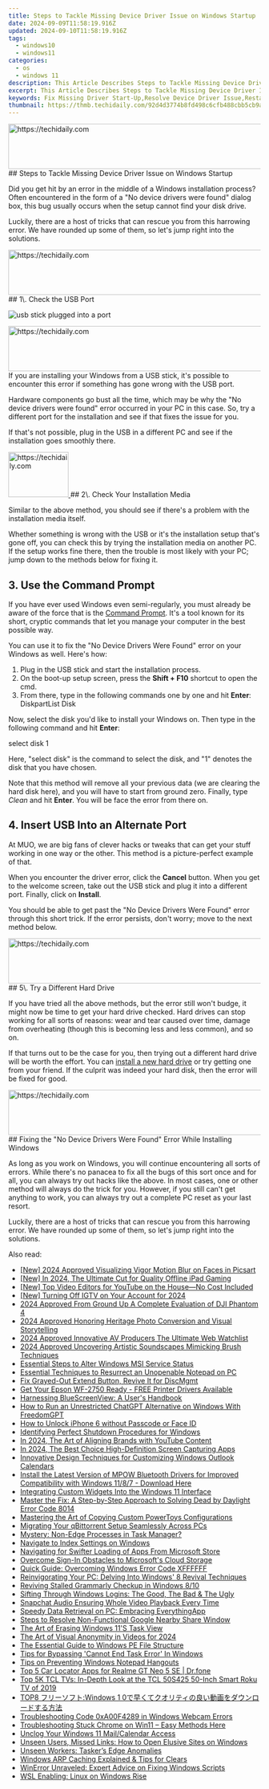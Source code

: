 ```yaml
---
title: Steps to Tackle Missing Device Driver Issue on Windows Startup
date: 2024-09-09T11:58:19.916Z
updated: 2024-09-10T11:58:19.916Z
tags:
  - windows10
  - windows11
categories:
  - os
  - windows 11
description: This Article Describes Steps to Tackle Missing Device Driver Issue on Windows Startup
excerpt: This Article Describes Steps to Tackle Missing Device Driver Issue on Windows Startup
keywords: Fix Missing Driver Start-Up,Resolve Device Driver Issue,Restart PC with Missing Drivers,Uninstall Problematic Driver,Update Windows Drivers,Enable Automatic Driver Updates,Troubleshoot Startup Errors
thumbnail: https://thmb.techidaily.com/92d4d3774b8fd498c6cfb488cbb5cb9a7cceb0aea3bc2d6cdbbe36e4703b4b56.jpg
---
```


<!-- affiliate ads begin -->
<a href="https://aidotcom.pxf.io/c/5597632/2134501/19576" target="_top" id="2134501">
  <img src="//a.impactradius-go.com/display-ad/19576-2134501" border="0" alt="https://techidaily.com" width="640" height="90"/>
</a>
<img height="0" width="0" src="https://aidotcom.pxf.io/i/5597632/2134501/19576" style="position:absolute;visibility:hidden;" border="0" />
<!-- affiliate ads end -->
## Steps to Tackle Missing Device Driver Issue on Windows Startup

 Did you get hit by an error in the middle of a Windows installation process? Often encountered in the form of a "No device drivers were found" dialog box, this bug usually occurs when the setup cannot find your disk drive.

 Luckily, there are a host of tricks that can rescue you from this harrowing error. We have rounded up some of them, so let's jump right into the solutions.

<!-- affiliate ads begin -->
<a href="https://review-au.sjv.io/c/5597632/2135316/14409" target="_top" id="2135316">
  <img src="//a.impactradius-go.com/display-ad/14409-2135316" border="0" alt="https://techidaily.com" width="728" height="90"/>
</a>
<img height="0" width="0" src="https://review-au.sjv.io/i/5597632/2135316/14409" style="position:absolute;visibility:hidden;" border="0" />
<!-- affiliate ads end -->
## 1\. Check the USB Port

![usb stick plugged into a port](https://static1.makeuseofimages.com/wordpress/wp-content/uploads/2023/09/usb-stick-plugged-into-a-port.jpg)

<!-- affiliate ads begin -->
<a href="https://ephamedtechinc.pxf.io/c/5597632/2136621/26400" target="_top" id="2136621">
  <img src="//a.impactradius-go.com/display-ad/26400-2136621" border="0" alt="https://techidaily.com" width="728" height="90"/>
</a>
<img height="0" width="0" src="https://ephamedtechinc.pxf.io/i/5597632/2136621/26400" style="position:absolute;visibility:hidden;" border="0" />
<!-- affiliate ads end -->
 If you are installing your Windows from a USB stick, it's possible to encounter this error if something has gone wrong with the USB port.

 Hardware components go bust all the time, which may be why the "No device drivers were found" error occurred in your PC in this case. So, try a different port for the installation and see if that fixes the issue for you.

 If that's not possible, plug in the USB in a different PC and see if the installation goes smoothly there.

<!-- affiliate ads begin -->
<a href="https://aligracehair.sjv.io/c/5597632/2115908/19272" target="_top" id="2115908">
  <img src="//a.impactradius-go.com/display-ad/19272-2115908" border="0" alt="https://techidaily.com" width="120" height="90"/>
</a>
<img height="0" width="0" src="https://aligracehair.sjv.io/i/5597632/2115908/19272" style="position:absolute;visibility:hidden;" border="0" />
<!-- affiliate ads end -->
## 2\. Check Your Installation Media

 Similar to the above method, you should see if there's a problem with the installation media itself.

 Whether something is wrong with the USB or it's the installation setup that's gone off, you can check this by trying the installation media on another PC. If the setup works fine there, then the trouble is most likely with your PC; jump down to the methods below for fixing it.

## 3\. Use the Command Prompt

 If you have ever used Windows even semi-regularly, you must already be aware of the force that is the [Command Prompt](https://www.makeuseof.com/tag/a-beginners-guide-to-the-windows-command-line/). It's a tool known for its short, cryptic commands that let you manage your computer in the best possible way.

 You can use it to fix the "No Device Drivers Were Found" error on your Windows as well. Here's how:

1. Plug in the USB stick and start the installation process.
2. On the boot-up setup screen, press the **Shift + F10** shortcut to open the cmd.
3. From there, type in the following commands one by one and hit **Enter**:  
DiskpartList Disk

 Now, select the disk you'd like to install your Windows on. Then type in the following command and hit **Enter**:

select disk 1

 Here, "select disk" is the command to select the disk, and "1" denotes the disk that you have chosen.

 Note that this method will remove all your previous data (we are clearing the hard disk here), and you will have to start from ground zero. Finally, type _Clean_ and hit **Enter**. You will be face the error from there on.

## 4\. Insert USB Into an Alternate Port

 At MUO, we are big fans of clever hacks or tweaks that can get your stuff working in one way or the other. This method is a picture-perfect example of that.

 When you encounter the driver error, click the **Cancel** button. When you get to the welcome screen, take out the USB stick and plug it into a different port. Finally, click on **Install**.

 You should be able to get past the "No Device Drivers Were Found" error through this short trick. If the error persists, don't worry; move to the next method below.

<!-- affiliate ads begin -->
<a href="https://unicoeye.pxf.io/c/5597632/2134240/18498" target="_top" id="2134240">
  <img src="//a.impactradius-go.com/display-ad/18498-2134240" border="0" alt="https://techidaily.com" width="540" height="90"/>
</a>
<img height="0" width="0" src="https://unicoeye.pxf.io/i/5597632/2134240/18498" style="position:absolute;visibility:hidden;" border="0" />
<!-- affiliate ads end -->
## 5\. Try a Different Hard Drive

 If you have tried all the above methods, but the error still won't budge, it might now be time to get your hard drive checked. Hard drives can stop working for all sorts of reasons: wear and tear caused over time, damage from overheating (though this is becoming less and less common), and so on.

 If that turns out to be the case for you, then trying out a different hard drive will be worth the effort. You can [install a new hard drive](https://www.makeuseof.com/tag/install-hard-drive-replace/) or try getting one from your friend. If the culprit was indeed your hard disk, then the error will be fixed for good.

<!-- affiliate ads begin -->
<a href="https://ephamedtechinc.pxf.io/c/5597632/2126493/26400" target="_top" id="2126493">
  <img src="//a.impactradius-go.com/display-ad/26400-2126493" border="0" alt="https://techidaily.com" width="640" height="90"/>
</a>
<img height="0" width="0" src="https://ephamedtechinc.pxf.io/i/5597632/2126493/26400" style="position:absolute;visibility:hidden;" border="0" />
<!-- affiliate ads end -->
## Fixing the "No Device Drivers Were Found" Error While Installing Windows

 As long as you work on Windows, you will continue encountering all sorts of errors. While there's no panacea to fix all the bugs of this sort once and for all, you can always try out hacks like the above. In most cases, one or other method will always do the trick for you. However, if you still can't get anything to work, you can always try out a complete PC reset as your last resort.

 Luckily, there are a host of tricks that can rescue you from this harrowing error. We have rounded up some of them, so let's jump right into the solutions.

<span class="atpl-alsoreadstyle">Also read:</span>
<div><ul>
<li><a href="https://article-helps.techidaily.com/new-2024-approved-visualizing-vigor-motion-blur-on-faces-in-picsart/"><u>[New] 2024 Approved  Visualizing Vigor  Motion Blur on Faces in Picsart</u></a></li>
<li><a href="https://desktop-recording.techidaily.com/new-in-2024-the-ultimate-cut-for-quality-offline-ipad-gaming/"><u>[New] In 2024, The Ultimate Cut for Quality Offline iPad Gaming</u></a></li>
<li><a href="https://youtube-lab.techidaily.com/op-video-editors-for-youtube-on-the-houseno-cost-included/"><u>[New] Top Video Editors for YouTube on the House—No Cost Included</u></a></li>
<li><a href="https://instagram-video-files.techidaily.com/new-turning-off-igtv-on-your-account-for-2024/"><u>[New] Turning Off IGTV on Your Account for 2024</u></a></li>
<li><a href="https://some-techniques.techidaily.com/2024-approved-from-ground-up-a-complete-evaluation-of-dji-phantom-4/"><u>2024 Approved  From Ground Up  A Complete Evaluation of DJI Phantom 4</u></a></li>
<li><a href="https://some-techniques.techidaily.com/2024-approved-honoring-heritage-photo-conversion-and-visual-storytelling/"><u>2024 Approved  Honoring Heritage  Photo Conversion and Visual Storytelling</u></a></li>
<li><a href="https://article-knowledge.techidaily.com/2024-approved-innovative-av-producers-the-ultimate-web-watchlist/"><u>2024 Approved  Innovative AV Producers  The Ultimate Web Watchlist</u></a></li>
<li><a href="https://sound-optimizing.techidaily.com/2024-approved-uncovering-artistic-soundscapes-mimicking-brush-techniques/"><u>2024 Approved Uncovering Artistic Soundscapes Mimicking Brush Techniques</u></a></li>
<li><a href="https://windows11.techidaily.com/essential-steps-to-alter-windows-msi-service-status/"><u>Essential Steps to Alter Windows MSI Service Status</u></a></li>
<li><a href="https://windows11.techidaily.com/essential-techniques-to-resurrect-an-unopenable-notepad-on-pc/"><u>Essential Techniques to Resurrect an Unopenable Notepad on PC</u></a></li>
<li><a href="https://windows11.techidaily.com/fix-grayed-out-extend-button-revive-it-for-discmgmt/"><u>Fix Grayed-Out Extend Button, Revive It for DiscMgmt</u></a></li>
<li><a href="https://hardware-help.techidaily.com/1722972461963-get-your-epson-wf-2750-ready-free-printer-drivers-available/"><u>Get Your Epson WF-2750 Ready - FREE Printer Drivers Available</u></a></li>
<li><a href="https://windows11.techidaily.com/harnessing-bluescreenview-a-users-handbook/"><u>Harnessing BlueScreenView: A User's Handbook</u></a></li>
<li><a href="https://windows11.techidaily.com/how-to-run-an-unrestricted-chatgpt-alternative-on-windows-with-freedomgpt/"><u>How to Run an Unrestricted ChatGPT Alternative on Windows With FreedomGPT</u></a></li>
<li><a href="https://review-topics.techidaily.com/how-to-unlock-iphone-6-without-passcode-or-face-id-by-drfone-ios-unlock-ios-unlock/"><u>How to Unlock iPhone 6 without Passcode or Face ID</u></a></li>
<li><a href="https://windows11.techidaily.com/identifying-perfect-shutdown-procedures-for-windows/"><u>Identifying Perfect Shutdown Procedures for Windows</u></a></li>
<li><a href="https://some-approaches.techidaily.com/in-2024-the-art-of-aligning-brands-with-youtube-content/"><u>In 2024, The Art of Aligning Brands with YouTube Content</u></a></li>
<li><a href="https://remote-screen-capture.techidaily.com/in-2024-the-best-choice-high-definition-screen-capturing-apps/"><u>In 2024, The Best Choice  High-Definition Screen Capturing Apps</u></a></li>
<li><a href="https://windows11.techidaily.com/innovative-design-techniques-for-customizing-windows-outlook-calendars/"><u>Innovative Design Techniques for Customizing Windows Outlook Calendars</u></a></li>
<li><a href="https://win-amazing.techidaily.com/install-the-latest-version-of-mpow-bluetooth-drivers-for-improved-compatibility-with-windows-1187-download-here/"><u>Install the Latest Version of MPOW Bluetooth Drivers for Improved Compatibility with Windows 11/8/7 - Download Here</u></a></li>
<li><a href="https://windows11.techidaily.com/integrating-custom-widgets-into-the-windows-11-interface/"><u>Integrating Custom Widgets Into the Windows 11 Interface</u></a></li>
<li><a href="https://win-blog.techidaily.com/master-the-fix-a-step-by-step-approach-to-solving-dead-by-daylight-error-code-8014/"><u>Master the Fix: A Step-by-Step Approach to Solving Dead by Daylight Error Code 8014</u></a></li>
<li><a href="https://windows11.techidaily.com/mastering-the-art-of-copying-custom-powertoys-configurations/"><u>Mastering the Art of Copying Custom PowerToys Configurations</u></a></li>
<li><a href="https://windows11.techidaily.com/migrating-your-qbittorrent-setup-seamlessly-across-pcs/"><u>Migrating Your qBittorrent Setup Seamlessly Across PCs</u></a></li>
<li><a href="https://windows11.techidaily.com/mystery-non-edge-processes-in-task-manager/"><u>Mystery: Non-Edge Processes in Task Manager?</u></a></li>
<li><a href="https://windows11.techidaily.com/navigate-to-index-settings-on-windows/"><u>Navigate to Index Settings on Windows</u></a></li>
<li><a href="https://windows11.techidaily.com/navigating-for-swifter-loading-of-apps-from-microsoft-store/"><u>Navigating for Swifter Loading of Apps From Microsoft Store</u></a></li>
<li><a href="https://windows11.techidaily.com/overcome-sign-in-obstacles-to-microsofts-cloud-storage/"><u>Overcome Sign-In Obstacles to Microsoft's Cloud Storage</u></a></li>
<li><a href="https://windows11.techidaily.com/quick-guide-overcoming-windows-error-code-xffffff/"><u>Quick Guide: Overcoming Windows Error Code XFFFFFF</u></a></li>
<li><a href="https://windows11.techidaily.com/reinvigorating-your-pc-delving-into-windows-8-revival-techniques/"><u>Reinvigorating Your PC: Delving Into Windows' 8 Revival Techniques</u></a></li>
<li><a href="https://windows11.techidaily.com/reviving-stalled-grammarly-checkup-in-windows-810/"><u>Reviving Stalled Grammarly Checkup in Windows 8/10</u></a></li>
<li><a href="https://windows11.techidaily.com/sifting-through-windows-logins-the-good-the-bad-and-the-ugly/"><u>Sifting Through Windows Logins: The Good, The Bad & The Ugly</u></a></li>
<li><a href="https://facebook-video-recording.techidaily.com/snapchat-audio-ensuring-whole-video-playback-every-time/"><u>Snapchat Audio  Ensuring Whole Video Playback Every Time</u></a></li>
<li><a href="https://windows11.techidaily.com/speedy-data-retrieval-on-pc-embracing-everythingapp/"><u>Speedy Data Retrieval on PC: Embracing EverythingApp</u></a></li>
<li><a href="https://windows11.techidaily.com/steps-to-resolve-non-functional-google-nearby-share-window/"><u>Steps to Resolve Non-Functional Google Nearby Share Window</u></a></li>
<li><a href="https://windows11.techidaily.com/the-art-of-erasing-windows-11s-task-view/"><u>The Art of Erasing Windows 11'S Task View</u></a></li>
<li><a href="https://screen-activity-recording.techidaily.com/the-art-of-visual-anonymity-in-videos-for-2024/"><u>The Art of Visual Anonymity in Videos for 2024</u></a></li>
<li><a href="https://windows11.techidaily.com/the-essential-guide-to-windows-pe-file-structure/"><u>The Essential Guide to Windows PE File Structure</u></a></li>
<li><a href="https://windows11.techidaily.com/tips-for-bypassing-cannot-end-task-error-in-windows/"><u>Tips for Bypassing 'Cannot End Task Error' In Windows</u></a></li>
<li><a href="https://windows11.techidaily.com/tips-on-preventing-windows-notepad-hangouts/"><u>Tips on Preventing Windows Notepad Hangouts</u></a></li>
<li><a href="https://android-location-track.techidaily.com/top-5-car-locator-apps-for-realme-gt-neo-5-se-drfone-by-drfone-virtual-android/"><u>Top 5 Car Locator Apps for Realme GT Neo 5 SE | Dr.fone</u></a></li>
<li><a href="https://buynow-reviews.techidaily.com/top-5k-tcl-tvs-in-depth-look-at-the-tcl-50s425-50-inch-smart-roku-tv-of-2019/"><u>Top 5K TCL TVs: In-Depth Look at the TCL 50S425 50-Inch Smart Roku TV of 2019</u></a></li>
<li><a href="https://vp-tips.techidaily.com/top8-windows-1-0/"><u>TOP8 フリーソフト:Windows 1 0で早くてクオリティの良い動画をダウンロードする方法</u></a></li>
<li><a href="https://windows11.techidaily.com/troubleshooting-code-0xa00f4289-in-windows-webcam-errors/"><u>Troubleshooting Code 0xA00F4289 in Windows Webcam Errors</u></a></li>
<li><a href="https://windows11.techidaily.com/troubleshooting-stuck-chrome-on-win11-easy-methods-here/"><u>Troubleshooting Stuck Chrome on Win11 – Easy Methods Here</u></a></li>
<li><a href="https://windows11.techidaily.com/unclog-your-windows-11-mailcalendar-access/"><u>Unclog Your Windows 11 Mail/Calendar Access</u></a></li>
<li><a href="https://windows11.techidaily.com/unseen-users-missed-links-how-to-open-elusive-sites-on-windows/"><u>Unseen Users, Missed Links: How to Open Elusive Sites on Windows</u></a></li>
<li><a href="https://windows11.techidaily.com/unseen-workers-taskers-edge-anomalies/"><u>Unseen Workers: Tasker’s Edge Anomalies</u></a></li>
<li><a href="https://windows11.techidaily.com/windows-arp-caching-explained-and-tips-for-clears/"><u>Windows ARP Caching Explained & Tips for Clears</u></a></li>
<li><a href="https://windows11.techidaily.com/winerror-unraveled-expert-advice-on-fixing-windows-scripts/"><u>WinError Unraveled: Expert Advice on Fixing Windows Scripts</u></a></li>
<li><a href="https://windows11.techidaily.com/wsl-enabling-linux-on-windows-rise/"><u>WSL Enabling: Linux on Windows Rise</u></a></li>
</ul></div>

<ins class="adsbygoogle"
      style="display:block"
      data-ad-client="ca-pub-7571918770474297"
      data-ad-slot="8358498916"
      data-ad-format="auto"
      data-full-width-responsive="true"></ins>